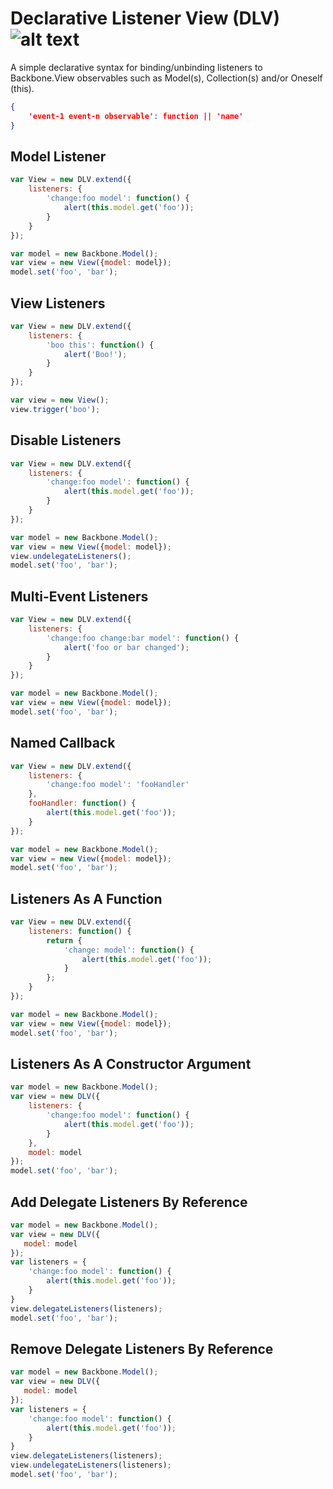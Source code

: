 # Declarative Listener View (DLV) ![alt text](https://api.travis-ci.org/docyes/dlv.png?branch=master "Build Status")

A simple declarative syntax for binding/unbinding listeners to Backbone.View observables such as Model(s), Collection(s) and/or Oneself (this).
```json
{
    'event-1 event-n observable': function || 'name'
}
```

## Model Listener
```js
var View = new DLV.extend({
    listeners: {
        'change:foo model': function() {
            alert(this.model.get('foo'));
        }
    }
});

var model = new Backbone.Model();
var view = new View({model: model});
model.set('foo', 'bar');
```

## View Listeners
```js
var View = new DLV.extend({
    listeners: {
        'boo this': function() {
            alert('Boo!');
        }
    }
});

var view = new View();
view.trigger('boo');
```

## Disable Listeners
```js
var View = new DLV.extend({
    listeners: {
        'change:foo model': function() {
            alert(this.model.get('foo'));
        }
    }
});

var model = new Backbone.Model();
var view = new View({model: model});
view.undelegateListeners();
model.set('foo', 'bar');
```

## Multi-Event Listeners
```js
var View = new DLV.extend({
    listeners: {
        'change:foo change:bar model': function() {
            alert('foo or bar changed');
        }
    }
});

var model = new Backbone.Model();
var view = new View({model: model});
model.set('foo', 'bar');
```

## Named Callback
```js
var View = new DLV.extend({
    listeners: {
        'change:foo model': 'fooHandler'
    },
    fooHandler: function() {
        alert(this.model.get('foo'));
    } 
});

var model = new Backbone.Model();
var view = new View({model: model});
model.set('foo', 'bar');
```

## Listeners As A Function
```js
var View = new DLV.extend({
    listeners: function() {
        return {
            'change: model': function() {
                alert(this.model.get('foo'));
            }
        };
    }
});

var model = new Backbone.Model();
var view = new View({model: model});
model.set('foo', 'bar');
```

## Listeners As A Constructor Argument
```js
var model = new Backbone.Model();
var view = new DLV({
    listeners: {
        'change:foo model': function() {
            alert(this.model.get('foo'));
        }
    },
    model: model
});
model.set('foo', 'bar');
```

## Add Delegate Listeners By Reference
```js
var model = new Backbone.Model();
var view = new DLV({
   model: model
});
var listeners = {
    'change:foo model': function() {
        alert(this.model.get('foo'));
    }
}
view.delegateListeners(listeners);
model.set('foo', 'bar');
```

## Remove Delegate Listeners By Reference
```js
var model = new Backbone.Model();
var view = new DLV({
   model: model
});
var listeners = {
    'change:foo model': function() {
        alert(this.model.get('foo'));
    }
}
view.delegateListeners(listeners);
view.undelegateListeners(listeners);
model.set('foo', 'bar');
```




